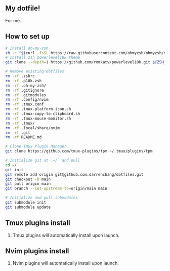 ## My dotfile!
For me.

## How to set up
```bash
# Install oh-my-zsh
sh -c "$(curl -fsSL https://raw.githubusercontent.com/ohmyzsh/ohmyzsh/master/tools/install.sh)" "" --unattended
# Install zsh powerlevel10k theme
git clone --depth=1 https://github.com/romkatv/powerlevel10k.git ${ZSH_CUSTOM:-$HOME/.oh-my-zsh/custom}/themes/powerlevel10k

# Remove existing dotfiles
rm -rf .zshrc
rm -rf .p10k.zsh
rm -rf .oh-my-zsh/
rm -rf .gitignore
rm -rf .gitmodules
rm -rf .config/nvim
rm -rf .tmux.conf
rm -rf .tmux-platform-icon.sh
rm -rf .tmux-copy-to-clipboard.sh
rm -rf .tmux-mouse-monitor.sh
rm -rf .tmux/
rm -rf .local/share/nvim
rm -rf .git
rm -rf README.md

# Clone Tmux Plugin Manager
git clone https://github.com/tmux-plugins/tpm ~/.tmux/plugins/tpm

# Initialize git at `~/` and pull
cd ~/
git init
git remote add origin git@github.com:darrenchang/dotfiles.git
git checkout -b main
git pull origin main
git branch --set-upstream-to=origin/main main

# Initialize and pull submodules
git submodule init
git submodule update
```

## Tmux plugins install
1. Tmux plugins will automatically install upon launch.

## Nvim plugins install
1. Nvim plugins will automatically install upon launch.
